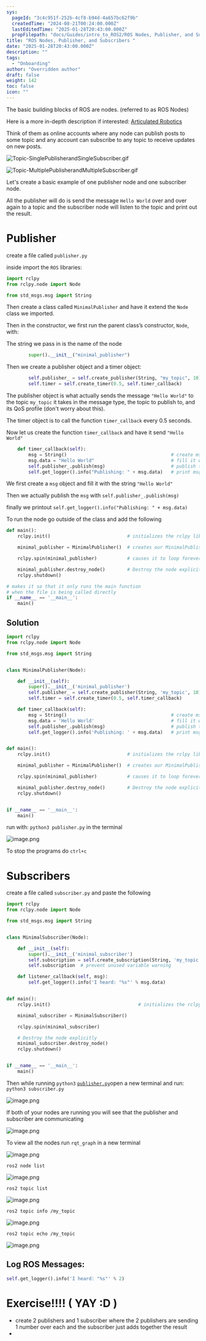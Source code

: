 ```yaml
---
sys:
  pageId: "3c4c951f-252b-4cf8-b94d-4a657bc62f9b"
  createdTime: "2024-08-21T00:24:00.000Z"
  lastEditedTime: "2025-01-28T20:43:00.000Z"
  propFilepath: "docs/Guides/intro_to_ROS2/ROS Nodes, Publisher, and Subscribers .md"
title: "ROS Nodes, Publisher, and Subscribers "
date: "2025-01-28T20:43:00.000Z"
description: ""
tags:
  - "Onboarding"
author: "Overridden author"
draft: false
weight: 142
toc: false
icon: ""
---
```


The basic building blocks of ROS are nodes. (referred to as ROS Nodes)

Here is a more in-depth description if interested: [Articulated Robotics](https://articulatedrobotics.xyz/tutorials/ready-for-ros/ros-overview#2-nodes)

Think of them as online accounts where any node can publish posts to some topic and any account can subscribe to any topic to receive updates on new posts.

![Topic-SinglePublisherandSingleSubscriber.gif](https://docs.ros.org/en/humble/_images/Topic-SinglePublisherandSingleSubscriber.gif)

![Topic-MultiplePublisherandMultipleSubscriber.gif](https://docs.ros.org/en/humble/_images/Topic-MultiplePublisherandMultipleSubscriber.gif)

Let's create a basic example of one publisher node and one subscriber node.

All the publisher will do is send the message `Hello World` over and over again to a topic and the subscriber node will listen to the topic and print out the result.

# Publisher

create a file called `publisher.py` 

inside import the `ROS` libraries:

```python
import rclpy
from rclpy.node import Node

from std_msgs.msg import String
```

Then create a class called `MinimalPublisher` and have it extend the `Node` class we imported.

Then in the constructor, we first run the parent class’s constructor, `Node`, with:

The string we pass in is the name of the node

```python
        super().__init__("minimal_publisher")
```

Then we create a publisher object and a timer object:

```python
        self.publisher_ = self.create_publisher(String, "my_topic", 10)
        self.timer = self.create_timer(0.5, self.timer_callback)
```

The publisher object is what actually sends the message `"Hello World"` to the topic `my_topic` it takes in the message type, the topic to publish to, and its QoS profile (don't worry about this).

The timer object is to call the function `timer_callback` every 0.5 seconds.

Now let us create the function `timer_callback` and have it send `"Hello World"`

```python
    def timer_callback(self):
        msg = String()                                      # create msg object
        msg.data = "Hello World"                            # fill it with data
        self.publisher_.publish(msg)                        # publish the message
        self.get_logger().info("Publishing: " + msg.data)   # print msg
```

We first create a `msg` object and fill it with the string `"Hello World"`

Then we actually publish the `msg` with `self.publisher_.publish(msg)`

finally we printout `self.get_logger().info("Publishing: " + msg.data)`

To run the node go outside of the class and add the following

```python
def main():
    rclpy.init()                            # initializes the rclpy library

    minimal_publisher = MinimalPublisher()  # creates our MinimalPublisher object

    rclpy.spin(minimal_publisher)           # causes it to loop forever

    minimal_publisher.destroy_node()        # Destroy the node explicitly
    rclpy.shutdown()

# makes it so that it only runs the main function
# when the file is being called directly
if __name__ == '__main__': 
    main()
```

## Solution

```python
import rclpy
from rclpy.node import Node

from std_msgs.msg import String


class MinimalPublisher(Node):

    def __init__(self):
        super().__init__('minimal_publisher')
        self.publisher_ = self.create_publisher(String, 'my_topic', 10)
        self.timer = self.create_timer(0.5, self.timer_callback)

    def timer_callback(self):
        msg = String()                                      # create msg object
        msg.data = 'Hello World'                            # fill it with data
        self.publisher_.publish(msg)                        # publish the message
        self.get_logger().info('Publishing: ' + msg.data)   # print msg


def main():
    rclpy.init()                            # initializes the rclpy library

    minimal_publisher = MinimalPublisher()  # creates our MinimalPublisher object

    rclpy.spin(minimal_publisher)           # causes it to loop forever

    minimal_publisher.destroy_node()        # Destroy the node explicitly
    rclpy.shutdown()


if __name__ == '__main__':
    main()
```

run with: `python3 publisher.py` in the terminal

![image.png](https://prod-files-secure.s3.us-west-2.amazonaws.com/d518164a-d88e-44d1-a4ee-3adb3bd8bce0/9214accb-ad5b-44f1-a31c-b3167c59138b/image.png?X-Amz-Algorithm=AWS4-HMAC-SHA256&X-Amz-Content-Sha256=UNSIGNED-PAYLOAD&X-Amz-Credential=ASIAZI2LB466S2H2VB55%2F20250605%2Fus-west-2%2Fs3%2Faws4_request&X-Amz-Date=20250605T190120Z&X-Amz-Expires=3600&X-Amz-Security-Token=IQoJb3JpZ2luX2VjEHIaCXVzLXdlc3QtMiJHMEUCIQC%2FGhHNxwC4XEfVNVs6flDHrk1aawlJ4sIggko%2BIU8pFQIgSOIx43Op6uKnoPloHah%2BVFyJnEg4YFyGN5%2BGWVQaEtkq%2FwMISxAAGgw2Mzc0MjMxODM4MDUiDBbQgUbM3ty9BPuYXSrcA76CY7ZSPRvLdW%2F%2BfvFU4RrBmsnF9eYVhBZa9S8WXw7gKi1YZaWnn5YH2KL5010j6YF%2BvVPApm7q24E3bykkMWpBMbB2yJo5MGpljV7UZVN1kPEHhO7674bokTHBJzt%2FbX4NXhTApfuKdzEYtR5CUjfJUcA%2BjmWk8TYfpytK%2B1Itksy5geeY11wAtQhGu%2B8AZDYbeOZorulCI0RLwm2TvRwJdL3klGOZ%2FxX5t2aO3JlRNryIyUjFf44jmi9sCyu4Lie%2BkPxvxZl3kUTHqtf0hywETrQVzAHdLqYU30QqR5vBldqfGSgLJbzX7aNfAp092IFX9Yu9grV1buDVgXUb4OSQSI9ndJyjIcVxgz%2BPFrXoAJ%2Flp%2B9f%2FX7%2FFYisgq7p6gGImUpIrRPvTdmpV5LGe5LxPi1MS3YBFuDi8LWYzM9kMiywenC6W%2F32Xi2YHqhQqI3W4q0KPA3Ri1C04APVs1WBPHKyPNRVdNtxMDw%2BM0uSqSgNlI%2BUa6JlZIi3aTwNgD2g5kXLhu64BYjkhuk6b8tiZT7XKu8JZTM3BkcvCk7BHdZOTcni%2BAQOkOZTNaIYbBGKRP0LFFrhEaZkj%2BJ5FeNadva5rgWnrrQISNOTGaPiUDrF05pLSorA8gxXMNqoh8IGOqUBfpPaPZ8AZgQWXtZwSkeQIgloqoFsZkng5GuOTyVPjxqikTqtxB4QX2ITYPqDV%2FxD4GMgKxnKmpV%2FqpUTRayghPNdu6vbT4vw1zLh7s2gg7BPf1%2Bi%2F9oa4KZ2T1QbK41GO7kTFmWgKCxFPZ8ICqfC5FO7jEtanpzBUyFXXRC3K20gUyQ%2B6iu%2FC5iadp3w364q%2BgJMV%2B8YNHyodE6L5neL0LrVh1YW&X-Amz-Signature=a603b1637b42b85df2bad34e56b0fa5ddccdde0718c22849694d16d1ad2815b4&X-Amz-SignedHeaders=host&x-id=GetObject)

To stop the programs do `ctrl+c`

# Subscribers

create a file called `subscriber.py` and paste the following

```python
import rclpy
from rclpy.node import Node

from std_msgs.msg import String


class MinimalSubscriber(Node):

    def __init__(self):
        super().__init__('minimal_subscriber')
        self.subscription = self.create_subscription(String, 'my_topic', self.listener_callback, 10)
        self.subscription  # prevent unused variable warning

    def listener_callback(self, msg):
        self.get_logger().info('I heard: "%s"' % msg.data)


def main():
    rclpy.init()                                # initializes the rclpy library

    minimal_subscriber = MinimalSubscriber()

    rclpy.spin(minimal_subscriber)

    # Destroy the node explicitly
    minimal_subscriber.destroy_node()
    rclpy.shutdown()


if __name__ == '__main__':
    main()
```

Then while running `python3` [`publisher.py`](http://publisher.py/)open a new terminal and run: `python3 subscriber.py` 

![image.png](https://prod-files-secure.s3.us-west-2.amazonaws.com/d518164a-d88e-44d1-a4ee-3adb3bd8bce0/611fccf2-c738-4dbd-94e9-98f209092866/image.png?X-Amz-Algorithm=AWS4-HMAC-SHA256&X-Amz-Content-Sha256=UNSIGNED-PAYLOAD&X-Amz-Credential=ASIAZI2LB466S2H2VB55%2F20250605%2Fus-west-2%2Fs3%2Faws4_request&X-Amz-Date=20250605T190120Z&X-Amz-Expires=3600&X-Amz-Security-Token=IQoJb3JpZ2luX2VjEHIaCXVzLXdlc3QtMiJHMEUCIQC%2FGhHNxwC4XEfVNVs6flDHrk1aawlJ4sIggko%2BIU8pFQIgSOIx43Op6uKnoPloHah%2BVFyJnEg4YFyGN5%2BGWVQaEtkq%2FwMISxAAGgw2Mzc0MjMxODM4MDUiDBbQgUbM3ty9BPuYXSrcA76CY7ZSPRvLdW%2F%2BfvFU4RrBmsnF9eYVhBZa9S8WXw7gKi1YZaWnn5YH2KL5010j6YF%2BvVPApm7q24E3bykkMWpBMbB2yJo5MGpljV7UZVN1kPEHhO7674bokTHBJzt%2FbX4NXhTApfuKdzEYtR5CUjfJUcA%2BjmWk8TYfpytK%2B1Itksy5geeY11wAtQhGu%2B8AZDYbeOZorulCI0RLwm2TvRwJdL3klGOZ%2FxX5t2aO3JlRNryIyUjFf44jmi9sCyu4Lie%2BkPxvxZl3kUTHqtf0hywETrQVzAHdLqYU30QqR5vBldqfGSgLJbzX7aNfAp092IFX9Yu9grV1buDVgXUb4OSQSI9ndJyjIcVxgz%2BPFrXoAJ%2Flp%2B9f%2FX7%2FFYisgq7p6gGImUpIrRPvTdmpV5LGe5LxPi1MS3YBFuDi8LWYzM9kMiywenC6W%2F32Xi2YHqhQqI3W4q0KPA3Ri1C04APVs1WBPHKyPNRVdNtxMDw%2BM0uSqSgNlI%2BUa6JlZIi3aTwNgD2g5kXLhu64BYjkhuk6b8tiZT7XKu8JZTM3BkcvCk7BHdZOTcni%2BAQOkOZTNaIYbBGKRP0LFFrhEaZkj%2BJ5FeNadva5rgWnrrQISNOTGaPiUDrF05pLSorA8gxXMNqoh8IGOqUBfpPaPZ8AZgQWXtZwSkeQIgloqoFsZkng5GuOTyVPjxqikTqtxB4QX2ITYPqDV%2FxD4GMgKxnKmpV%2FqpUTRayghPNdu6vbT4vw1zLh7s2gg7BPf1%2Bi%2F9oa4KZ2T1QbK41GO7kTFmWgKCxFPZ8ICqfC5FO7jEtanpzBUyFXXRC3K20gUyQ%2B6iu%2FC5iadp3w364q%2BgJMV%2B8YNHyodE6L5neL0LrVh1YW&X-Amz-Signature=0bf9c4d0382eba004a69589ca5905a3774b709c5dd97c9aacece4641f4d5804e&X-Amz-SignedHeaders=host&x-id=GetObject)

If both of your nodes are running you will see that the publisher and subscriber are communicating

![image.png](https://prod-files-secure.s3.us-west-2.amazonaws.com/d518164a-d88e-44d1-a4ee-3adb3bd8bce0/eea428b5-1cf0-43bb-a30b-81cbaf6c5c78/image.png?X-Amz-Algorithm=AWS4-HMAC-SHA256&X-Amz-Content-Sha256=UNSIGNED-PAYLOAD&X-Amz-Credential=ASIAZI2LB466S2H2VB55%2F20250605%2Fus-west-2%2Fs3%2Faws4_request&X-Amz-Date=20250605T190120Z&X-Amz-Expires=3600&X-Amz-Security-Token=IQoJb3JpZ2luX2VjEHIaCXVzLXdlc3QtMiJHMEUCIQC%2FGhHNxwC4XEfVNVs6flDHrk1aawlJ4sIggko%2BIU8pFQIgSOIx43Op6uKnoPloHah%2BVFyJnEg4YFyGN5%2BGWVQaEtkq%2FwMISxAAGgw2Mzc0MjMxODM4MDUiDBbQgUbM3ty9BPuYXSrcA76CY7ZSPRvLdW%2F%2BfvFU4RrBmsnF9eYVhBZa9S8WXw7gKi1YZaWnn5YH2KL5010j6YF%2BvVPApm7q24E3bykkMWpBMbB2yJo5MGpljV7UZVN1kPEHhO7674bokTHBJzt%2FbX4NXhTApfuKdzEYtR5CUjfJUcA%2BjmWk8TYfpytK%2B1Itksy5geeY11wAtQhGu%2B8AZDYbeOZorulCI0RLwm2TvRwJdL3klGOZ%2FxX5t2aO3JlRNryIyUjFf44jmi9sCyu4Lie%2BkPxvxZl3kUTHqtf0hywETrQVzAHdLqYU30QqR5vBldqfGSgLJbzX7aNfAp092IFX9Yu9grV1buDVgXUb4OSQSI9ndJyjIcVxgz%2BPFrXoAJ%2Flp%2B9f%2FX7%2FFYisgq7p6gGImUpIrRPvTdmpV5LGe5LxPi1MS3YBFuDi8LWYzM9kMiywenC6W%2F32Xi2YHqhQqI3W4q0KPA3Ri1C04APVs1WBPHKyPNRVdNtxMDw%2BM0uSqSgNlI%2BUa6JlZIi3aTwNgD2g5kXLhu64BYjkhuk6b8tiZT7XKu8JZTM3BkcvCk7BHdZOTcni%2BAQOkOZTNaIYbBGKRP0LFFrhEaZkj%2BJ5FeNadva5rgWnrrQISNOTGaPiUDrF05pLSorA8gxXMNqoh8IGOqUBfpPaPZ8AZgQWXtZwSkeQIgloqoFsZkng5GuOTyVPjxqikTqtxB4QX2ITYPqDV%2FxD4GMgKxnKmpV%2FqpUTRayghPNdu6vbT4vw1zLh7s2gg7BPf1%2Bi%2F9oa4KZ2T1QbK41GO7kTFmWgKCxFPZ8ICqfC5FO7jEtanpzBUyFXXRC3K20gUyQ%2B6iu%2FC5iadp3w364q%2BgJMV%2B8YNHyodE6L5neL0LrVh1YW&X-Amz-Signature=0bb60b5ab434ead7071cac55922d9ff79a06f81875fd580af4ff63b7b6949e66&X-Amz-SignedHeaders=host&x-id=GetObject)

To view all the nodes run `rqt_graph` in a new terminal

![image.png](https://prod-files-secure.s3.us-west-2.amazonaws.com/d518164a-d88e-44d1-a4ee-3adb3bd8bce0/1d98e964-4318-4d62-b5c4-8c8f78368598/image.png?X-Amz-Algorithm=AWS4-HMAC-SHA256&X-Amz-Content-Sha256=UNSIGNED-PAYLOAD&X-Amz-Credential=ASIAZI2LB466S2H2VB55%2F20250605%2Fus-west-2%2Fs3%2Faws4_request&X-Amz-Date=20250605T190120Z&X-Amz-Expires=3600&X-Amz-Security-Token=IQoJb3JpZ2luX2VjEHIaCXVzLXdlc3QtMiJHMEUCIQC%2FGhHNxwC4XEfVNVs6flDHrk1aawlJ4sIggko%2BIU8pFQIgSOIx43Op6uKnoPloHah%2BVFyJnEg4YFyGN5%2BGWVQaEtkq%2FwMISxAAGgw2Mzc0MjMxODM4MDUiDBbQgUbM3ty9BPuYXSrcA76CY7ZSPRvLdW%2F%2BfvFU4RrBmsnF9eYVhBZa9S8WXw7gKi1YZaWnn5YH2KL5010j6YF%2BvVPApm7q24E3bykkMWpBMbB2yJo5MGpljV7UZVN1kPEHhO7674bokTHBJzt%2FbX4NXhTApfuKdzEYtR5CUjfJUcA%2BjmWk8TYfpytK%2B1Itksy5geeY11wAtQhGu%2B8AZDYbeOZorulCI0RLwm2TvRwJdL3klGOZ%2FxX5t2aO3JlRNryIyUjFf44jmi9sCyu4Lie%2BkPxvxZl3kUTHqtf0hywETrQVzAHdLqYU30QqR5vBldqfGSgLJbzX7aNfAp092IFX9Yu9grV1buDVgXUb4OSQSI9ndJyjIcVxgz%2BPFrXoAJ%2Flp%2B9f%2FX7%2FFYisgq7p6gGImUpIrRPvTdmpV5LGe5LxPi1MS3YBFuDi8LWYzM9kMiywenC6W%2F32Xi2YHqhQqI3W4q0KPA3Ri1C04APVs1WBPHKyPNRVdNtxMDw%2BM0uSqSgNlI%2BUa6JlZIi3aTwNgD2g5kXLhu64BYjkhuk6b8tiZT7XKu8JZTM3BkcvCk7BHdZOTcni%2BAQOkOZTNaIYbBGKRP0LFFrhEaZkj%2BJ5FeNadva5rgWnrrQISNOTGaPiUDrF05pLSorA8gxXMNqoh8IGOqUBfpPaPZ8AZgQWXtZwSkeQIgloqoFsZkng5GuOTyVPjxqikTqtxB4QX2ITYPqDV%2FxD4GMgKxnKmpV%2FqpUTRayghPNdu6vbT4vw1zLh7s2gg7BPf1%2Bi%2F9oa4KZ2T1QbK41GO7kTFmWgKCxFPZ8ICqfC5FO7jEtanpzBUyFXXRC3K20gUyQ%2B6iu%2FC5iadp3w364q%2BgJMV%2B8YNHyodE6L5neL0LrVh1YW&X-Amz-Signature=ce3d9319265a194cba56bca07fcd3bb3a753dc1e34c31d3fc0bdbd43b625da43&X-Amz-SignedHeaders=host&x-id=GetObject)

`ros2 node list`

![image.png](https://prod-files-secure.s3.us-west-2.amazonaws.com/d518164a-d88e-44d1-a4ee-3adb3bd8bce0/680ac8cf-e6d9-4164-9ece-5b9a6fccffee/image.png?X-Amz-Algorithm=AWS4-HMAC-SHA256&X-Amz-Content-Sha256=UNSIGNED-PAYLOAD&X-Amz-Credential=ASIAZI2LB466S2H2VB55%2F20250605%2Fus-west-2%2Fs3%2Faws4_request&X-Amz-Date=20250605T190120Z&X-Amz-Expires=3600&X-Amz-Security-Token=IQoJb3JpZ2luX2VjEHIaCXVzLXdlc3QtMiJHMEUCIQC%2FGhHNxwC4XEfVNVs6flDHrk1aawlJ4sIggko%2BIU8pFQIgSOIx43Op6uKnoPloHah%2BVFyJnEg4YFyGN5%2BGWVQaEtkq%2FwMISxAAGgw2Mzc0MjMxODM4MDUiDBbQgUbM3ty9BPuYXSrcA76CY7ZSPRvLdW%2F%2BfvFU4RrBmsnF9eYVhBZa9S8WXw7gKi1YZaWnn5YH2KL5010j6YF%2BvVPApm7q24E3bykkMWpBMbB2yJo5MGpljV7UZVN1kPEHhO7674bokTHBJzt%2FbX4NXhTApfuKdzEYtR5CUjfJUcA%2BjmWk8TYfpytK%2B1Itksy5geeY11wAtQhGu%2B8AZDYbeOZorulCI0RLwm2TvRwJdL3klGOZ%2FxX5t2aO3JlRNryIyUjFf44jmi9sCyu4Lie%2BkPxvxZl3kUTHqtf0hywETrQVzAHdLqYU30QqR5vBldqfGSgLJbzX7aNfAp092IFX9Yu9grV1buDVgXUb4OSQSI9ndJyjIcVxgz%2BPFrXoAJ%2Flp%2B9f%2FX7%2FFYisgq7p6gGImUpIrRPvTdmpV5LGe5LxPi1MS3YBFuDi8LWYzM9kMiywenC6W%2F32Xi2YHqhQqI3W4q0KPA3Ri1C04APVs1WBPHKyPNRVdNtxMDw%2BM0uSqSgNlI%2BUa6JlZIi3aTwNgD2g5kXLhu64BYjkhuk6b8tiZT7XKu8JZTM3BkcvCk7BHdZOTcni%2BAQOkOZTNaIYbBGKRP0LFFrhEaZkj%2BJ5FeNadva5rgWnrrQISNOTGaPiUDrF05pLSorA8gxXMNqoh8IGOqUBfpPaPZ8AZgQWXtZwSkeQIgloqoFsZkng5GuOTyVPjxqikTqtxB4QX2ITYPqDV%2FxD4GMgKxnKmpV%2FqpUTRayghPNdu6vbT4vw1zLh7s2gg7BPf1%2Bi%2F9oa4KZ2T1QbK41GO7kTFmWgKCxFPZ8ICqfC5FO7jEtanpzBUyFXXRC3K20gUyQ%2B6iu%2FC5iadp3w364q%2BgJMV%2B8YNHyodE6L5neL0LrVh1YW&X-Amz-Signature=a082de40e5b3fda8b21a1184ce0944c5ac06e1ad19b191f60dedf67cdd696dff&X-Amz-SignedHeaders=host&x-id=GetObject)

`ros2 topic list`

![image.png](https://prod-files-secure.s3.us-west-2.amazonaws.com/d518164a-d88e-44d1-a4ee-3adb3bd8bce0/eee2ebe1-27ef-4a4a-96fb-2ca54126fb29/image.png?X-Amz-Algorithm=AWS4-HMAC-SHA256&X-Amz-Content-Sha256=UNSIGNED-PAYLOAD&X-Amz-Credential=ASIAZI2LB466S2H2VB55%2F20250605%2Fus-west-2%2Fs3%2Faws4_request&X-Amz-Date=20250605T190120Z&X-Amz-Expires=3600&X-Amz-Security-Token=IQoJb3JpZ2luX2VjEHIaCXVzLXdlc3QtMiJHMEUCIQC%2FGhHNxwC4XEfVNVs6flDHrk1aawlJ4sIggko%2BIU8pFQIgSOIx43Op6uKnoPloHah%2BVFyJnEg4YFyGN5%2BGWVQaEtkq%2FwMISxAAGgw2Mzc0MjMxODM4MDUiDBbQgUbM3ty9BPuYXSrcA76CY7ZSPRvLdW%2F%2BfvFU4RrBmsnF9eYVhBZa9S8WXw7gKi1YZaWnn5YH2KL5010j6YF%2BvVPApm7q24E3bykkMWpBMbB2yJo5MGpljV7UZVN1kPEHhO7674bokTHBJzt%2FbX4NXhTApfuKdzEYtR5CUjfJUcA%2BjmWk8TYfpytK%2B1Itksy5geeY11wAtQhGu%2B8AZDYbeOZorulCI0RLwm2TvRwJdL3klGOZ%2FxX5t2aO3JlRNryIyUjFf44jmi9sCyu4Lie%2BkPxvxZl3kUTHqtf0hywETrQVzAHdLqYU30QqR5vBldqfGSgLJbzX7aNfAp092IFX9Yu9grV1buDVgXUb4OSQSI9ndJyjIcVxgz%2BPFrXoAJ%2Flp%2B9f%2FX7%2FFYisgq7p6gGImUpIrRPvTdmpV5LGe5LxPi1MS3YBFuDi8LWYzM9kMiywenC6W%2F32Xi2YHqhQqI3W4q0KPA3Ri1C04APVs1WBPHKyPNRVdNtxMDw%2BM0uSqSgNlI%2BUa6JlZIi3aTwNgD2g5kXLhu64BYjkhuk6b8tiZT7XKu8JZTM3BkcvCk7BHdZOTcni%2BAQOkOZTNaIYbBGKRP0LFFrhEaZkj%2BJ5FeNadva5rgWnrrQISNOTGaPiUDrF05pLSorA8gxXMNqoh8IGOqUBfpPaPZ8AZgQWXtZwSkeQIgloqoFsZkng5GuOTyVPjxqikTqtxB4QX2ITYPqDV%2FxD4GMgKxnKmpV%2FqpUTRayghPNdu6vbT4vw1zLh7s2gg7BPf1%2Bi%2F9oa4KZ2T1QbK41GO7kTFmWgKCxFPZ8ICqfC5FO7jEtanpzBUyFXXRC3K20gUyQ%2B6iu%2FC5iadp3w364q%2BgJMV%2B8YNHyodE6L5neL0LrVh1YW&X-Amz-Signature=3f4f783cd7a48f3e2514c1d5bca6ce82a8b9e51c8cbeca2de27e891cbc913ebe&X-Amz-SignedHeaders=host&x-id=GetObject)

`ros2 topic info /my_topic`

![image.png](https://prod-files-secure.s3.us-west-2.amazonaws.com/d518164a-d88e-44d1-a4ee-3adb3bd8bce0/6288ef12-cb9e-406f-b9eb-65feed3a9011/image.png?X-Amz-Algorithm=AWS4-HMAC-SHA256&X-Amz-Content-Sha256=UNSIGNED-PAYLOAD&X-Amz-Credential=ASIAZI2LB466S2H2VB55%2F20250605%2Fus-west-2%2Fs3%2Faws4_request&X-Amz-Date=20250605T190120Z&X-Amz-Expires=3600&X-Amz-Security-Token=IQoJb3JpZ2luX2VjEHIaCXVzLXdlc3QtMiJHMEUCIQC%2FGhHNxwC4XEfVNVs6flDHrk1aawlJ4sIggko%2BIU8pFQIgSOIx43Op6uKnoPloHah%2BVFyJnEg4YFyGN5%2BGWVQaEtkq%2FwMISxAAGgw2Mzc0MjMxODM4MDUiDBbQgUbM3ty9BPuYXSrcA76CY7ZSPRvLdW%2F%2BfvFU4RrBmsnF9eYVhBZa9S8WXw7gKi1YZaWnn5YH2KL5010j6YF%2BvVPApm7q24E3bykkMWpBMbB2yJo5MGpljV7UZVN1kPEHhO7674bokTHBJzt%2FbX4NXhTApfuKdzEYtR5CUjfJUcA%2BjmWk8TYfpytK%2B1Itksy5geeY11wAtQhGu%2B8AZDYbeOZorulCI0RLwm2TvRwJdL3klGOZ%2FxX5t2aO3JlRNryIyUjFf44jmi9sCyu4Lie%2BkPxvxZl3kUTHqtf0hywETrQVzAHdLqYU30QqR5vBldqfGSgLJbzX7aNfAp092IFX9Yu9grV1buDVgXUb4OSQSI9ndJyjIcVxgz%2BPFrXoAJ%2Flp%2B9f%2FX7%2FFYisgq7p6gGImUpIrRPvTdmpV5LGe5LxPi1MS3YBFuDi8LWYzM9kMiywenC6W%2F32Xi2YHqhQqI3W4q0KPA3Ri1C04APVs1WBPHKyPNRVdNtxMDw%2BM0uSqSgNlI%2BUa6JlZIi3aTwNgD2g5kXLhu64BYjkhuk6b8tiZT7XKu8JZTM3BkcvCk7BHdZOTcni%2BAQOkOZTNaIYbBGKRP0LFFrhEaZkj%2BJ5FeNadva5rgWnrrQISNOTGaPiUDrF05pLSorA8gxXMNqoh8IGOqUBfpPaPZ8AZgQWXtZwSkeQIgloqoFsZkng5GuOTyVPjxqikTqtxB4QX2ITYPqDV%2FxD4GMgKxnKmpV%2FqpUTRayghPNdu6vbT4vw1zLh7s2gg7BPf1%2Bi%2F9oa4KZ2T1QbK41GO7kTFmWgKCxFPZ8ICqfC5FO7jEtanpzBUyFXXRC3K20gUyQ%2B6iu%2FC5iadp3w364q%2BgJMV%2B8YNHyodE6L5neL0LrVh1YW&X-Amz-Signature=65cdf04d0257c3c817e7ffe0b5bffea2c10c32ce5ae52948182e7e696698ae9d&X-Amz-SignedHeaders=host&x-id=GetObject)

`ros2 topic echo /my_topic`

![image.png](https://prod-files-secure.s3.us-west-2.amazonaws.com/d518164a-d88e-44d1-a4ee-3adb3bd8bce0/0a6fcb4d-422d-4a6c-a803-749ef4adf2c6/image.png?X-Amz-Algorithm=AWS4-HMAC-SHA256&X-Amz-Content-Sha256=UNSIGNED-PAYLOAD&X-Amz-Credential=ASIAZI2LB466S2H2VB55%2F20250605%2Fus-west-2%2Fs3%2Faws4_request&X-Amz-Date=20250605T190120Z&X-Amz-Expires=3600&X-Amz-Security-Token=IQoJb3JpZ2luX2VjEHIaCXVzLXdlc3QtMiJHMEUCIQC%2FGhHNxwC4XEfVNVs6flDHrk1aawlJ4sIggko%2BIU8pFQIgSOIx43Op6uKnoPloHah%2BVFyJnEg4YFyGN5%2BGWVQaEtkq%2FwMISxAAGgw2Mzc0MjMxODM4MDUiDBbQgUbM3ty9BPuYXSrcA76CY7ZSPRvLdW%2F%2BfvFU4RrBmsnF9eYVhBZa9S8WXw7gKi1YZaWnn5YH2KL5010j6YF%2BvVPApm7q24E3bykkMWpBMbB2yJo5MGpljV7UZVN1kPEHhO7674bokTHBJzt%2FbX4NXhTApfuKdzEYtR5CUjfJUcA%2BjmWk8TYfpytK%2B1Itksy5geeY11wAtQhGu%2B8AZDYbeOZorulCI0RLwm2TvRwJdL3klGOZ%2FxX5t2aO3JlRNryIyUjFf44jmi9sCyu4Lie%2BkPxvxZl3kUTHqtf0hywETrQVzAHdLqYU30QqR5vBldqfGSgLJbzX7aNfAp092IFX9Yu9grV1buDVgXUb4OSQSI9ndJyjIcVxgz%2BPFrXoAJ%2Flp%2B9f%2FX7%2FFYisgq7p6gGImUpIrRPvTdmpV5LGe5LxPi1MS3YBFuDi8LWYzM9kMiywenC6W%2F32Xi2YHqhQqI3W4q0KPA3Ri1C04APVs1WBPHKyPNRVdNtxMDw%2BM0uSqSgNlI%2BUa6JlZIi3aTwNgD2g5kXLhu64BYjkhuk6b8tiZT7XKu8JZTM3BkcvCk7BHdZOTcni%2BAQOkOZTNaIYbBGKRP0LFFrhEaZkj%2BJ5FeNadva5rgWnrrQISNOTGaPiUDrF05pLSorA8gxXMNqoh8IGOqUBfpPaPZ8AZgQWXtZwSkeQIgloqoFsZkng5GuOTyVPjxqikTqtxB4QX2ITYPqDV%2FxD4GMgKxnKmpV%2FqpUTRayghPNdu6vbT4vw1zLh7s2gg7BPf1%2Bi%2F9oa4KZ2T1QbK41GO7kTFmWgKCxFPZ8ICqfC5FO7jEtanpzBUyFXXRC3K20gUyQ%2B6iu%2FC5iadp3w364q%2BgJMV%2B8YNHyodE6L5neL0LrVh1YW&X-Amz-Signature=0c9da28b3c2e06e22635a5309b39f4bc21c0619a12e0bea58a7f770b7b4da8b4&X-Amz-SignedHeaders=host&x-id=GetObject)

## Log ROS Messages:

```python
self.get_logger().info('I heard: "%s"' % 2)
```

# Exercise!!!! ( YAY :D )

- create 2 publishers and 1 subscriber where the 2 publishers are sending 1 number over each and the subscriber just adds together the result
- 
